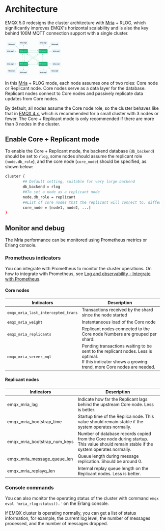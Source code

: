 # Architecture

EMQX 5.0 redesigns the cluster architecture with [Mria](https://github.com/emqx/mria) + RLOG, which significantly improves EMQX's horizontal scalability and is also the key behind 100M MQTT connection support with a single cluster.

<img src="./assets/EMQX_Mria_architecture.png" alt="EMQX Mria" style="zoom: 18%;" />



In this [Mria](https://github.com/emqx/mria) + RLOG mode, each node assumes one of two roles: Core node or Replicant node. Core nodes serve as a data layer for the database. Replicant nodes connect to Core nodes and passively replicate data updates from Core nodes. 

By default, all nodes assume the Core node role, so the cluster behaves like that in [EMQX 4.x](https://docs.emqx.com/en/enterprise/v4.4/getting-started/cluster.html#node-discovery-and-autocluster), which is recommended for a small cluster with 3 nodes or fewer. <!--需要插入4.x 的手册页面链接-->The Core + Replicant mode is only recommended if there are more than 3 nodes in the cluster. 

## Enable Core + Replicant mode 

To enable the  Core + Replicant mode, the backend database (`db_backend`) should be set to `rlog`, some nodes should assume the replicant role (`node.db_role`), and the core node (`core_node`) should be specified, as shown below:

```bash
cluster {
		## Default setting, suitable for very large backend
		db_backend = rlog 
		##To set a node as a replicant node
		node.db_role = replicant 
		##List of core nodes that the replicant will connect to, different nodes can be seperated with a comma 
		core_node = [node1, node2, ...] 
}
```

<!--Configure with environment variables should also be added-->

## Monitor and debug

<!-- TODO 后续补充数值类型 Gauge or Counter -->

The Mria performance can be monitored using Prometheus metrics or Erlang console.

### Prometheus indicators

You can integrate with Prometheus to monitor the cluster operations. On how to integrate with Prometheus, see [Log and observability - Integrate with Prometheus](../../observability/prometheus.md). 

#### Core nodes

| Indicators                         | Description                                                  |
| ---------------------------------- | ------------------------------------------------------------ |
| `emqx_mria_last_intercepted_trans` | Transactions received by the shard since the node started    |
| `emqx_mria_weight`                 | Instantaneous load of the Core node                          |
| `emqx_mria_replicants`             | Replicant nodes connected to the Core node Numbers are grouped per shard. |
| `emqx_mria_server_mql`             | Pending transactions waiting to be sent to the replicant nodes. Less is optimal. <br>If this indicator shows a growing trend, more Core nodes are needed. |

#### Replicant nodes

| Indicators                   | Description                                                  |
| ---------------------------- | ------------------------------------------------------------ |
| emqx_mria_lag                | Indicate how far the Replicant lags behind the upstream Core node. Less is better. |
| emqx_mria_bootstrap_time     | Startup time of the Replica node. This value should remain stable if the system operates normally. |
| emqx_mria_bootstrap_num_keys | Number of database records copied from the Core node during startup. This value should remain stable if the system operates normally. |
| emqx_mria_message_queue_len  | Queue length during message replication. Should be around 0. |
| emqx_mria_replayq_len        | Internal replay queue length on the Replicant nodes. Less is better. |

### Console commands

You can also monitor the operating status of the cluster with command `emqx eval 'mria_rlog:status().'`  on the Erlang console.

If EMQX cluster is operating normally, you can get a list of status information, for example, the current log level, the number of messages processed, and the number of messages dropped.

<!--Here we need a query statement and the returned message, and can we link this Erlang console to https://www.erlang.org/doc/man/shell.html -->
